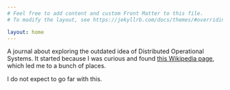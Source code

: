```yaml
---
# Feel free to add content and custom Front Matter to this file.
# To modify the layout, see https://jekyllrb.com/docs/themes/#overriding-theme-defaults

layout: home
---
```

A journal about exploring the outdated idea of Distributed Operational Systems.
It started because I was curious and found [this Wikipedia page](https://en.wikipedia.org/wiki/Single_system_image), which led me to a bunch of places.

I do not expect to go far with this.
